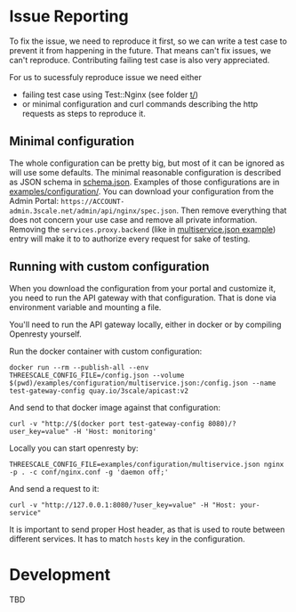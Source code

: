 # Issue Reporting

To fix the issue, we need to reproduce it first, so we can write a test case to prevent it from happening in the future. That means can't fix issues, we can't reproduce. Contributing failing test case is also very appreciated.

For us to sucessfuly reproduce issue we need either

* failing test case using Test::Nginx (see folder [t/](../t)) 
* or minimal configuration and curl commands describing the http requests as steps to reproduce it.

## Minimal configuration

The whole configuration can be pretty big, but most of it can be ignored as will use some defaults. The minimal reasonable configuration is described as JSON schema in [schema.json](../schema.json). Examples of those configurations are in [examples/configuration/](../examples/configuration). You can download your configuration from the Admin Portal: `https://ACCOUNT-admin.3scale.net/admin/api/nginx/spec.json`. Then remove everything that does not concern your use case and remove all private information. Removing the `services.proxy.backend` (like in [multiservice.json example](../examples/configuration/multiservice.json)) entry will make it to to authorize every request for sake of testing.

## Running with custom configuration

When you download the configuration from your portal and customize it, you need to run the API gateway with that configuration. That is done via environment variable and mounting a file.

You'll need to run the API gateway locally, either in docker or by compiling Openresty yourself.

Run the docker container with custom configuration:

```shell
docker run --rm --publish-all --env THREESCALE_CONFIG_FILE=/config.json --volume $(pwd)/examples/configuration/multiservice.json:/config.json --name test-gateway-config quay.io/3scale/apicast:v2
```

And send to that docker image against that configuration:

```shell
curl -v "http://$(docker port test-gateway-config 8080)/?user_key=value" -H 'Host: monitoring'
```

Locally you can start openresty by:

```shell
THREESCALE_CONFIG_FILE=examples/configuration/multiservice.json nginx -p . -c conf/nginx.conf -g 'daemon off;'
```

And send a request to it:

```shell
curl -v "http://127.0.0.1:8080/?user_key=value" -H "Host: your-service"
```

It is important to send proper Host header, as that is used to route between different services. It has to match `hosts` key in the configuration.

# Development

TBD
